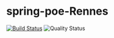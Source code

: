 # spring-poe-Rennes
[![Build Status](https://travis-ci.org/QLANOE/spring-poe-Rennes.svg?branch=master)](https://travis-ci.org/QLANOE/spring-poe-Rennes)
![Quality Status](https://sonarcloud.io/api/project_badges/measure?project=poe.spring%3Aspring&metric=alert_status)
